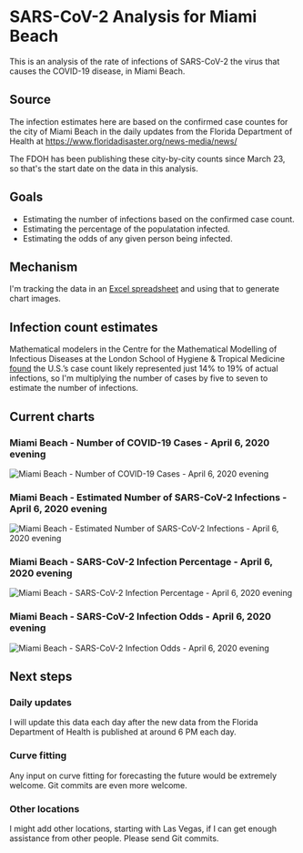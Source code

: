 # SARS-CoV-2 Analysis for Miami Beach

This is an analysis of the rate of infections of SARS-CoV-2 the virus that causes the COVID-19 disease, in Miami Beach.

## Source

The infection estimates here are based on the confirmed case countes for the city of Miami Beach in the daily updates from the Florida Department of Health at https://www.floridadisaster.org/news-media/news/

The FDOH has been publishing these city-by-city counts since March 23, so that's the start date on the data in this analysis.

## Goals

* Estimating the number of infections based on the confirmed case count.
* Estimating the percentage of the populatation infected.
* Estimating the odds of any given person being infected.

## Mechanism

I'm tracking the data in an [Excel spreadsheet](https://github.com/endymion/SARS-CoV-2_Analysis/blob/master/SARS-CoV-2%20Infection%20Odds%20-%20Miami%20Beach.xlsx) and using that to generate chart images.

## Infection count estimates

Mathematical modelers in the Centre for the Mathematical Modelling of Infectious Diseases at the London School of Hygiene & Tropical Medicine [found](https://cmmid.github.io/topics/covid19/severity/global_cfr_estimates.html) the U.S.’s case count likely represented just 14% to 19% of actual infections, so I'm multiplying the number of cases by five to seven to estimate the number of infections.

## Current charts

### Miami Beach - Number of COVID-19 Cases - April 6, 2020 evening

![Miami Beach - Number of COVID-19 Cases - April 6, 2020 evening](https://github.com/endymion/SARS-CoV-2_Analysis/blob/master/charts/RP%20SARS-CoV-2%20Analysis%20-%20Miami%20Beach%20-%20Number%20of%20Cases%20-%20April%206%202020%206%20PM.png?raw=true)

### Miami Beach - Estimated Number of SARS-CoV-2 Infections - April 6, 2020 evening

![Miami Beach - Estimated Number of SARS-CoV-2 Infections - April 6, 2020 evening](https://github.com/endymion/SARS-CoV-2_Analysis/blob/master/charts/RP%20SARS-CoV-2%20%20Analysis%20-%20Miami%20Beach%20-%20Number%20of%20Infections%20-%20April%206%202020%206%20PM.png?raw=true)

### Miami Beach - SARS-CoV-2 Infection Percentage - April 6, 2020 evening

![Miami Beach - SARS-CoV-2 Infection Percentage - April 6, 2020 evening](https://github.com/endymion/SARS-CoV-2_Analysis/blob/master/charts/RP%20SARS-CoV-2%20Analysis%20-%20Miami%20Beach%20-%20Infection%20Percentage%20-%20April%206%202020%206%20PM.png?raw=true)

### Miami Beach - SARS-CoV-2 Infection Odds - April 6, 2020 evening

![Miami Beach - SARS-CoV-2 Infection Odds - April 6, 2020 evening](https://github.com/endymion/SARS-CoV-2_Analysis/blob/master/charts/RP%20SARS-CoV-2%20Analysis%20-%20Miami%20Beach%20-%20Infection%20Odds%20-%20April%206%202020%206%20PM.png?raw=true)

## Next steps

### Daily updates

I will update this data each day after the new data from the Florida Department of Health is published at around 6 PM each day.

### Curve fitting

Any input on curve fitting for forecasting the future would be extremely welcome.  Git commits are even more welcome.

### Other locations

I might add other locations, starting with Las Vegas, if I can get enough assistance from other people.  Please send Git commits.
